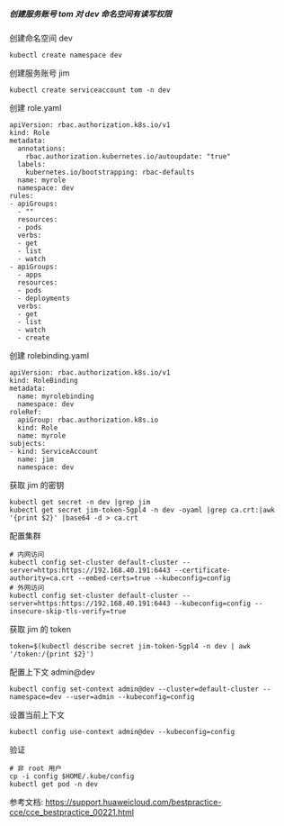 ##### 创建服务账号 tom 对 dev 命名空间有读写权限

创建命名空间 dev

```
kubectl create namespace dev
```

创建服务账号 jim

```
kubectl create serviceaccount tom -n dev
```

创建 role.yaml

```
apiVersion: rbac.authorization.k8s.io/v1
kind: Role
metadata:
  annotations:
    rbac.authorization.kubernetes.io/autoupdate: "true"
  labels:
    kubernetes.io/bootstrapping: rbac-defaults
  name: myrole
  namespace: dev
rules:
- apiGroups:
  - ""
  resources:
  - pods
  verbs:
  - get
  - list
  - watch
- apiGroups:
  - apps
  resources:
  - pods
  - deployments
  verbs:
  - get
  - list
  - watch
  - create
```

创建 rolebinding.yaml

```
apiVersion: rbac.authorization.k8s.io/v1
kind: RoleBinding
metadata:
  name: myrolebinding
  namespace: dev
roleRef:
  apiGroup: rbac.authorization.k8s.io
  kind: Role
  name: myrole
subjects:
- kind: ServiceAccount
  name: jim
  namespace: dev
```

获取 jim 的密钥

```
kubectl get secret -n dev |grep jim
kubectl get secret jim-token-5gpl4 -n dev -oyaml |grep ca.crt:|awk '{print $2}' |base64 -d > ca.crt
```

配置集群

```
# 内网访问
kubectl config set-cluster default-cluster --server=https:https://192.168.40.191:6443 --certificate-authority=ca.crt --embed-certs=true --kubeconfig=config
# 外网访问
kubectl config set-cluster default-cluster --server=https:https://192.168.40.191:6443 --kubeconfig=config --insecure-skip-tls-verify=true
```

获取 jim 的 token

```
token=$(kubectl describe secret jim-token-5gpl4 -n dev | awk '/token:/{print $2}')
```

配置上下文 admin@dev

```
kubectl config set-context admin@dev --cluster=default-cluster --namespace=dev --user=admin --kubeconfig=config
```

设置当前上下文

```
kubectl config use-context admin@dev --kubeconfig=config
```

验证

```
# 非 root 用户
cp -i config $HOME/.kube/config
kubectl get pod -n dev
```



参考文档: https://support.huaweicloud.com/bestpractice-cce/cce_bestpractice_00221.html
